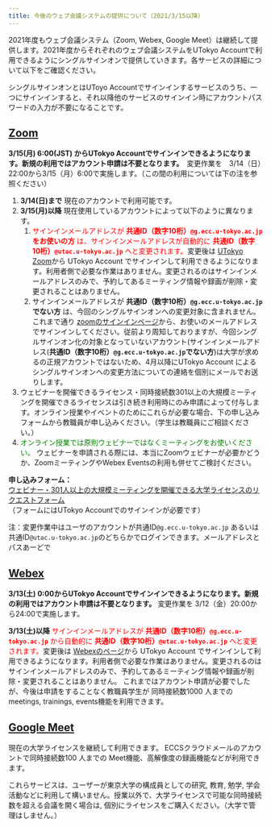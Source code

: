 ```yaml
---
title: 今後のウェブ会議システムの提供について（2021/3/15以降）
---
```


2021年度もウェブ会議システム（Zoom, Webex, Google Meet）は継続して提供します。2021年度からそれぞれのウェブ会議システムをUTokyo Accountで利用できるようにシングルサインオンで提供していきます。各サービスの詳細について以下をご確認ください。

シングルサインオンとはUToyo Accountでサインインするサービスのうち、一つにサインインすると、それ以降他のサービスのサインイン時にアカウントパスワードの入力が不要になることです。

## [Zoom](/zoom/)

**3/15(月) 6:00(JST) からUTokyo Accountでサインインできるようになります。新規の利用ではアカウント申請は不要となります。**　変更作業を　3/14（日）22:00から3/15（月）6:00で実施します。（この間の利用については下の注を参照ください）

1. **3/14(日)まで**  現在のアカウントで利用可能です。
1. **3/15(月)以降**  現在使用しているアカウントによって以下のように異なります。
	1. <span style="color: red;">サインインメールアドレスが **共通ID（数字10桁）`@g.ecc.u-tokyo.ac.jp` をお使いの方** は、サインインメールアドレスが自動的に **共通ID（数字10桁）`@utac.u-tokyo.ac.jp`** へと変更されます。</span>変更後は [UTokyo Zoom](https://u-tokyo-ac-jp.zoom.us)から UTokyo Account でサインインして利用できるようになります。利用者側で必要な作業はありません。変更されるのはサインインメールアドレスのみで、予約してあるミーティング情報や録画が削除・変更されることはありません。
	1. サインインメールアドレスが **共通ID（数字10桁）`@g.ecc.u-tokyo.ac.jp`でない方** は、今回のシングルサインオンへの変更対象に含まれません。これまで通り [zoomのサインインページ](https://zoom.us/signin)から、お使いのメールアドレスでサインインしてください。従前より周知しておりますが、今回シングルサインオン化の対象となっていないアカウント(サインインメールアドレス(**共通ID（数字10桁）`@g.ecc.u-tokyo.ac.jp`でない方**)は大学が求めるの正規アカウントではないため、4月以降にUTokyo Account によるシングルサインオンへの変更方法についての連絡を個別にメールでお送りします。
1. ウェビナーを開催できるライセンス・同時接続数301以上の大規模ミーティングを開催できるライセンスは引き続き利用時にのみ申請によって付与します。オンライン授業やイベントのためにこれらが必要な場合、下の申し込みフォームから教職員が申し込みください。（学生は教職員にご相談ください。）
1. <span style="color: green;">オンライン授業では原則ウェビナーではなくミーティングをお使いください。</span> ウェビナーを申請される際には、本当にZoomウェビナーが必要かどうか、ZoomミーティングやWebex Eventsの利用も併せてご検討ください。

**申し込みフォーム：**　<br>
<a href="https://forms.office.com/Pages/ResponsePage.aspx?id=T6978HAr10eaAgh1yvlMhI_ifmf7qdFDpTYBBcm0ltJUOUtWOE9PNkVXN1QzOVcxSFlJMFozTzRZQy4u" target="_blank" rel="noopener">ウェビナー・301人以上の大規模ミーティングを開催できる大学ライセンスのリクエストフォーム</a> <br>
（フォームにはUTokyo Accountでのサインインが必要です）

注：変更作業中はユーザのアカウントが共通ID`@g.ecc.u-tokyo.ac.jp` あるいは 共通ID`@utac.u-tokyo.ac.jp`のどちらかでログインできます。メールアドレスとパスあーどで

## [Webex](/webex/)

**3/13(土) 0:00からUTokyo Accountでサインインできるようになります。新規の利用ではアカウント申請は不要となります。** 変更作業を 3/12（金）20:00から24:00で実施します。

**3/13(土)以降** <span style="color: red;">サインインメールアドレスが **共通ID（数字10桁）`@g.ecc.u-tokyo.ac.jp`** から自動的に **共通ID（数字10桁）`@utac.u-tokyo.ac.jp`** へと変更されます。</span>変更後は [Webexのページ](https://webex.com)から UTokyo Account でサインインして利用できるようになります。利用者側で必要な作業はありません。変更されるのはサインインメールアドレスのみで、予約してあるミーティング情報や録画が削除・変更されることはありません。
これまではアカウント申請が必要でしたが、今後は申請をすることなく教職員学生が 同時接続数1000 人までの meetings, trainings, events機能を利用できます。

## [Google Meet](/meet/)

現在の大学ライセンスを継続して利用できます。 ECCSクラウドメールのアカウントで同時接続数100 人までの Meet機能、高解像度の録画機能などが利用できます。

これらサービスは、ユーザーが東京大学の構成員としての研究, 教育, 勉学, 学会活動などに利用して構いません。授業以外で、大学ライセンスで可能な同時接続数を超える会議を開く場合は, 個別にライセンスをご購入ください。（大学で管理はしません。）
